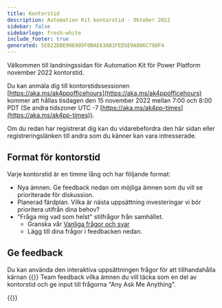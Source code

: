 ```yaml
---
title: Kontorstid
description: Automation Kit kontorstid - Oktober 2022
sidebar: false
sidebarlogo: fresh-white
include_footer: true
generated: 5E822DBE906905F0BAE83AB1FED5E9A886C798F4
---
```


Välkommen till landningssidan för Automation Kit för Power Platform november 2022 kontorstid.

Du kan anmäla dig till kontorstidssessionen [https://aka.ms/ak4ppofficehours](https://aka.ms/ak4ppofficehours) kommer att hållas tisdagen den 15 november 2022 mellan 7:00 och 8:00 PDT (Se andra tidszoner UTC -7 [https://aka.ms/ak4pp-times](https://aka.ms/ak4pp-times)).

Om du redan har registrerat dig kan du vidarebefordra den här sidan eller registreringslänken till andra som du känner kan vara intresserade.

## Format för kontorstid

Varje kontorstid är en timme lång och har följande format:

- Nya ämnen. Ge feedback nedan om möjliga ämnen som du vill se prioriterade för diskussion.
- Planerad färdplan. Vilka är nästa uppsättning investeringar vi bör prioritera utifrån dina behov?
- "Fråga mig vad som helst" stilfrågor från samhället.
    - Granska vår [Vanliga frågor och svar](/sv/frequently-asked-questions)
    - Lägg till dina frågor i feedbacken nedan.

## Ge feedback

Du kan använda den interaktiva uppsättningen frågor för att tillhandahålla kärnan {{<product-name>}} Team feedback vilka ämnen du vill täcka som en del av kontorstid och ge input till frågorna "Any Ask Me Anything".

{{<questions name="/office-hours/november-2022.json" completed="Thank you for completing feedback" showNavigationButtons=false >}}
